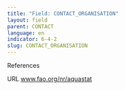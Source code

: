 ```yaml
---
title: "Field: CONTACT_ORGANISATION"
layout: field
parent: CONTACT
language: en
indicator: 6-4-2
slug: CONTACT_ORGANISATION
---
```

References

URL
www.fao.org/nr/aquastat